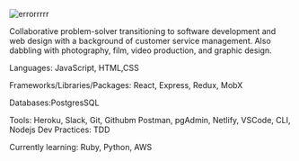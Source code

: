 
![errorrrrr](https://user-images.githubusercontent.com/70240110/106077876-393d2900-60c7-11eb-800d-0aa5028fef9a.jpg)

Collaborative problem-solver transitioning to software development and web design with a background of customer service management. Also dabbling with photography, film, video production, and graphic design.

Languages: JavaScript, HTML,CSS

Frameworks/Libraries/Packages: React, Express, Redux, MobX

Databases:PostgresSQL

Tools: Heroku, Slack, Git, Githubm Postman, pgAdmin, Netlify, VSCode, CLI, Nodejs
Dev Practices: TDD

Currently learning: Ruby, Python, AWS 




<!--
**katiejonesyo/katiejonesyo** is a ✨ _special_ ✨ repository because its `README.md` (this file) appears on your GitHub profile.

Here are some ideas to get you started:

- 🔭 I’m currently working on ...
- 🌱 I’m currently learning ...
- 👯 I’m looking to collaborate on ...
- 🤔 I’m looking for help with ...
- 💬 Ask me about ...
- 📫 How to reach me: ...
- 😄 Pronouns: ...
- ⚡ Fun fact: ...
-->

